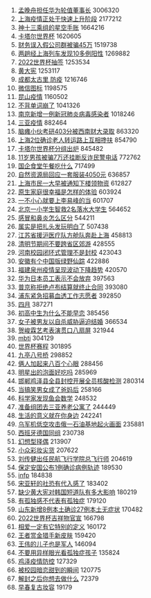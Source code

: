 1. [孟晚舟担任华为轮值董事长](https://s.weibo.com//weibo?q=%23%E5%AD%9F%E6%99%9A%E8%88%9F%E6%8B%85%E4%BB%BB%E5%8D%8E%E4%B8%BA%E8%BD%AE%E5%80%BC%E8%91%A3%E4%BA%8B%E9%95%BF%23&Refer=top) 3006320
2. [上海疫情正处于快速上升阶段](https://s.weibo.com//weibo?q=%23%E4%B8%8A%E6%B5%B7%E7%96%AB%E6%83%85%E6%AD%A3%E5%A4%84%E4%BA%8E%E5%BF%AB%E9%80%9F%E4%B8%8A%E5%8D%87%E9%98%B6%E6%AE%B5%23&Refer=top) 2177212
3. [神十三乘组的星空手账](https://s.weibo.com//weibo?q=%23%E7%A5%9E%E5%8D%81%E4%B8%89%E4%B9%98%E7%BB%84%E7%9A%84%E6%98%9F%E7%A9%BA%E6%89%8B%E8%B4%A6%23&Refer=top) 1664216
4. [卡塔尔世界杯](https://s.weibo.com//weibo?q=%23%E5%8D%A1%E5%A1%94%E5%B0%94%E4%B8%96%E7%95%8C%E6%9D%AF%23&Refer=top) 1620605
5. [财务误入假公司群被骗45万](https://s.weibo.com//weibo?q=%23%E8%B4%A2%E5%8A%A1%E8%AF%AF%E5%85%A5%E5%81%87%E5%85%AC%E5%8F%B8%E7%BE%A4%E8%A2%AB%E9%AA%9745%E4%B8%87%23&Refer=top) 1519738
6. [两趟经上海列车发现10多例阳性](https://s.weibo.com//weibo?q=%23%E4%B8%A4%E8%B6%9F%E7%BB%8F%E4%B8%8A%E6%B5%B7%E5%88%97%E8%BD%A6%E5%8F%91%E7%8E%B010%E5%A4%9A%E4%BE%8B%E9%98%B3%E6%80%A7%23&Refer=top) 1269882
7. [2022世界杯抽签](https://s.weibo.com//weibo?q=%232022%E4%B8%96%E7%95%8C%E6%9D%AF%E6%8A%BD%E7%AD%BE%23&Refer=top) 1253534
8. [黄大宪](https://s.weibo.com//weibo?q=%23%E9%BB%84%E5%A4%A7%E5%AE%AA%23&Refer=top) 1253117
9. [成都太古里 防疫](https://s.weibo.com//weibo?q=%E6%88%90%E9%83%BD%E5%A4%AA%E5%8F%A4%E9%87%8C%20%E9%98%B2%E7%96%AB&Refer=top) 1216746
10. [微信图标](https://s.weibo.com//weibo?q=%E5%BE%AE%E4%BF%A1%E5%9B%BE%E6%A0%87&Refer=top) 1198575
11. [昆山疫情](https://s.weibo.com//weibo?q=%23%E6%98%86%E5%B1%B1%E7%96%AB%E6%83%85%23&Refer=top) 1160502
12. [不背单词崩了](https://s.weibo.com//weibo?q=%E4%B8%8D%E8%83%8C%E5%8D%95%E8%AF%8D%E5%B4%A9%E4%BA%86&Refer=top) 1041326
13. [南京新增一例新冠肺炎病毒感染者](https://s.weibo.com//weibo?q=%23%E5%8D%97%E4%BA%AC%E6%96%B0%E5%A2%9E%E4%B8%80%E4%BE%8B%E6%96%B0%E5%86%A0%E8%82%BA%E7%82%8E%E7%97%85%E6%AF%92%E6%84%9F%E6%9F%93%E8%80%85%23&Refer=top) 1018246
14. [三亚疫情](https://s.weibo.com//weibo?q=%23%E4%B8%89%E4%BA%9A%E7%96%AB%E6%83%85%23&Refer=top) 882464
15. [脑瘫小伙考研403分被西南财大录取](https://s.weibo.com//weibo?q=%23%E8%84%91%E7%98%AB%E5%B0%8F%E4%BC%99%E8%80%83%E7%A0%94403%E5%88%86%E8%A2%AB%E8%A5%BF%E5%8D%97%E8%B4%A2%E5%A4%A7%E5%BD%95%E5%8F%96%23&Refer=top) 863320
16. [上海2位确诊老人转运路上互相搀扶](https://s.weibo.com//weibo?q=%23%E4%B8%8A%E6%B5%B72%E4%BD%8D%E7%A1%AE%E8%AF%8A%E8%80%81%E4%BA%BA%E8%BD%AC%E8%BF%90%E8%B7%AF%E4%B8%8A%E4%BA%92%E7%9B%B8%E6%90%80%E6%89%B6%23&Refer=top) 854790
17. [卡塔尔世界杯分组出炉](https://s.weibo.com//weibo?q=%E5%8D%A1%E5%A1%94%E5%B0%94%E4%B8%96%E7%95%8C%E6%9D%AF%E5%88%86%E7%BB%84%E5%87%BA%E7%82%89&Refer=top) 845482
18. [11岁男孩被骗7万还挂断反诈民警电话](https://s.weibo.com//weibo?q=%2311%E5%B2%81%E7%94%B7%E5%AD%A9%E8%A2%AB%E9%AA%977%E4%B8%87%E8%BF%98%E6%8C%82%E6%96%AD%E5%8F%8D%E8%AF%88%E6%B0%91%E8%AD%A6%E7%94%B5%E8%AF%9D%23&Refer=top) 772762
19. [国企食堂午餐吃什么](https://s.weibo.com//weibo?q=%23%E5%9B%BD%E4%BC%81%E9%A3%9F%E5%A0%82%E5%8D%88%E9%A4%90%E5%90%83%E4%BB%80%E4%B9%88%23&Refer=top) 717499
20. [自然资源局回应一套服装4050元](https://s.weibo.com//weibo?q=%23%E8%87%AA%E7%84%B6%E8%B5%84%E6%BA%90%E5%B1%80%E5%9B%9E%E5%BA%94%E4%B8%80%E5%A5%97%E6%9C%8D%E8%A3%854050%E5%85%83%23&Refer=top) 636857
21. [上海市民一大早被通知下楼领物资](https://s.weibo.com//weibo?q=%23%E4%B8%8A%E6%B5%B7%E5%B8%82%E6%B0%91%E4%B8%80%E5%A4%A7%E6%97%A9%E8%A2%AB%E9%80%9A%E7%9F%A5%E4%B8%8B%E6%A5%BC%E9%A2%86%E7%89%A9%E8%B5%84%23&Refer=top) 612827
22. [原生家庭很幸福是怎样的体验](https://s.weibo.com//weibo?q=%23%E5%8E%9F%E7%94%9F%E5%AE%B6%E5%BA%AD%E5%BE%88%E5%B9%B8%E7%A6%8F%E6%98%AF%E6%80%8E%E6%A0%B7%E7%9A%84%E4%BD%93%E9%AA%8C%23&Refer=top) 603924
23. [一不小心就要上李易峰的当](https://s.weibo.com//weibo?q=%23%E4%B8%80%E4%B8%8D%E5%B0%8F%E5%BF%83%E5%B0%B1%E8%A6%81%E4%B8%8A%E6%9D%8E%E6%98%93%E5%B3%B0%E7%9A%84%E5%BD%93%23&Refer=top) 601707
24. [北京一小学生智救2名落水大学生](https://s.weibo.com//weibo?q=%23%E5%8C%97%E4%BA%AC%E4%B8%80%E5%B0%8F%E5%AD%A6%E7%94%9F%E6%99%BA%E6%95%912%E5%90%8D%E8%90%BD%E6%B0%B4%E5%A4%A7%E5%AD%A6%E7%94%9F%23&Refer=top) 564652
25. [感冒和鼻炎怎么区分](https://s.weibo.com//weibo?q=%23%E6%84%9F%E5%86%92%E5%92%8C%E9%BC%BB%E7%82%8E%E6%80%8E%E4%B9%88%E5%8C%BA%E5%88%86%23&Refer=top) 544211
26. [属实是把扎头发玩明白了](https://s.weibo.com//weibo?q=%23%E5%B1%9E%E5%AE%9E%E6%98%AF%E6%8A%8A%E6%89%8E%E5%A4%B4%E5%8F%91%E7%8E%A9%E6%98%8E%E7%99%BD%E4%BA%86%23&Refer=top) 507438
27. [江苏省援沪医疗队方舱队奔赴上海](https://s.weibo.com//weibo?q=%23%E6%B1%9F%E8%8B%8F%E7%9C%81%E6%8F%B4%E6%B2%AA%E5%8C%BB%E7%96%97%E9%98%9F%E6%96%B9%E8%88%B1%E9%98%9F%E5%A5%94%E8%B5%B4%E4%B8%8A%E6%B5%B7%23&Refer=top) 458813
28. [清明节期间不要跨省区郊游](https://s.weibo.com//weibo?q=%23%E6%B8%85%E6%98%8E%E8%8A%82%E6%9C%9F%E9%97%B4%E4%B8%8D%E8%A6%81%E8%B7%A8%E7%9C%81%E5%8C%BA%E9%83%8A%E6%B8%B8%23&Refer=top) 428555
29. [河南校园闭环式管理不是封校](https://s.weibo.com//weibo?q=%23%E6%B2%B3%E5%8D%97%E6%A0%A1%E5%9B%AD%E9%97%AD%E7%8E%AF%E5%BC%8F%E7%AE%A1%E7%90%86%E4%B8%8D%E6%98%AF%E5%B0%81%E6%A0%A1%23&Refer=top) 423043
30. [安徽有个中国版绿野仙踪](https://s.weibo.com//weibo?q=%23%E5%AE%89%E5%BE%BD%E6%9C%89%E4%B8%AA%E4%B8%AD%E5%9B%BD%E7%89%88%E7%BB%BF%E9%87%8E%E4%BB%99%E8%B8%AA%23&Refer=top) 422886
31. [福建泉州疫情呈现波动下降趋势](https://s.weibo.com//weibo?q=%23%E7%A6%8F%E5%BB%BA%E6%B3%89%E5%B7%9E%E7%96%AB%E6%83%85%E5%91%88%E7%8E%B0%E6%B3%A2%E5%8A%A8%E4%B8%8B%E9%99%8D%E8%B6%8B%E5%8A%BF%23&Refer=top) 420570
32. [华为日本员工表示不会放弃](https://s.weibo.com//weibo?q=%23%E5%8D%8E%E4%B8%BA%E6%97%A5%E6%9C%AC%E5%91%98%E5%B7%A5%E8%A1%A8%E7%A4%BA%E4%B8%8D%E4%BC%9A%E6%94%BE%E5%BC%83%23&Refer=top) 397563
33. [普京称拒绝卢布结算就终止合同](https://s.weibo.com//weibo?q=%23%E6%99%AE%E4%BA%AC%E7%A7%B0%E6%8B%92%E7%BB%9D%E5%8D%A2%E5%B8%83%E7%BB%93%E7%AE%97%E5%B0%B1%E7%BB%88%E6%AD%A2%E5%90%88%E5%90%8C%23&Refer=top) 393080
34. [浦东紧急招募血透工作志愿者](https://s.weibo.com//weibo?q=%23%E6%B5%A6%E4%B8%9C%E7%B4%A7%E6%80%A5%E6%8B%9B%E5%8B%9F%E8%A1%80%E9%80%8F%E5%B7%A5%E4%BD%9C%E5%BF%97%E6%84%BF%E8%80%85%23&Refer=top) 392850
35. [四月](https://s.weibo.com//weibo?q=%23%E5%9B%9B%E6%9C%88%23&Refer=top) 387271
36. [初高中生为什么不能早恋](https://s.weibo.com//weibo?q=%23%E5%88%9D%E9%AB%98%E4%B8%AD%E7%94%9F%E4%B8%BA%E4%BB%80%E4%B9%88%E4%B8%8D%E8%83%BD%E6%97%A9%E6%81%8B%23&Refer=top) 385456
37. [女子被男友以自杀威胁逼迫结婚](https://s.weibo.com//weibo?q=%23%E5%A5%B3%E5%AD%90%E8%A2%AB%E7%94%B7%E5%8F%8B%E4%BB%A5%E8%87%AA%E6%9D%80%E5%A8%81%E8%83%81%E9%80%BC%E8%BF%AB%E7%BB%93%E5%A9%9A%23&Refer=top) 366534
38. [贺峻霖艺考表演贯口八扇屏](https://s.weibo.com//weibo?q=%23%E8%B4%BA%E5%B3%BB%E9%9C%96%E8%89%BA%E8%80%83%E8%A1%A8%E6%BC%94%E8%B4%AF%E5%8F%A3%E5%85%AB%E6%89%87%E5%B1%8F%23&Refer=top) 321944
39. [mbti](https://s.weibo.com//weibo?q=%23mbti%23&Refer=top) 304129
40. [世界杯赛程](https://s.weibo.com//weibo?q=%23%E4%B8%96%E7%95%8C%E6%9D%AF%E8%B5%9B%E7%A8%8B%23&Refer=top) 301895
41. [九亭八号桥](https://s.weibo.com//weibo?q=%E4%B9%9D%E4%BA%AD%E5%85%AB%E5%8F%B7%E6%A1%A5&Refer=top) 298852
42. [俩人加起来八百个心眼](https://s.weibo.com//weibo?q=%23%E4%BF%A9%E4%BA%BA%E5%8A%A0%E8%B5%B7%E6%9D%A5%E5%85%AB%E7%99%BE%E4%B8%AA%E5%BF%83%E7%9C%BC%23&Refer=top) 288456
43. [明星出的泡面好吃吗](https://s.weibo.com//weibo?q=%23%E6%98%8E%E6%98%9F%E5%87%BA%E7%9A%84%E6%B3%A1%E9%9D%A2%E5%A5%BD%E5%90%83%E5%90%97%23&Refer=top) 285969
44. [邯郸鸡泽县全县封控开展全员核酸检测](https://s.weibo.com//weibo?q=%23%E9%82%AF%E9%83%B8%E9%B8%A1%E6%B3%BD%E5%8E%BF%E5%85%A8%E5%8E%BF%E5%B0%81%E6%8E%A7%E5%BC%80%E5%B1%95%E5%85%A8%E5%91%98%E6%A0%B8%E9%85%B8%E6%A3%80%E6%B5%8B%23&Refer=top) 280314
45. [当搞笑男女成了爸妈后](https://s.weibo.com//weibo?q=%23%E5%BD%93%E6%90%9E%E7%AC%91%E7%94%B7%E5%A5%B3%E6%88%90%E4%BA%86%E7%88%B8%E5%A6%88%E5%90%8E%23&Refer=top) 258166
46. [科学家发现鱼会数学](https://s.weibo.com//weibo?q=%23%E7%A7%91%E5%AD%A6%E5%AE%B6%E5%8F%91%E7%8E%B0%E9%B1%BC%E4%BC%9A%E6%95%B0%E5%AD%A6%23&Refer=top) 248532
47. [准备组团去三亚养老公寓了](https://s.weibo.com//weibo?q=%23%E5%87%86%E5%A4%87%E7%BB%84%E5%9B%A2%E5%8E%BB%E4%B8%89%E4%BA%9A%E5%85%BB%E8%80%81%E5%85%AC%E5%AF%93%E4%BA%86%23&Refer=top) 244449
48. [生活的意义就在你身边](https://s.weibo.com//weibo?q=%23%E7%94%9F%E6%B4%BB%E7%9A%84%E6%84%8F%E4%B9%89%E5%B0%B1%E5%9C%A8%E4%BD%A0%E8%BA%AB%E8%BE%B9%23&Refer=top) 242241
49. [乌军机低空攻击俄一石油基地起火画面](https://s.weibo.com//weibo?q=%23%E4%B9%8C%E5%86%9B%E6%9C%BA%E4%BD%8E%E7%A9%BA%E6%94%BB%E5%87%BB%E4%BF%84%E4%B8%80%E7%9F%B3%E6%B2%B9%E5%9F%BA%E5%9C%B0%E8%B5%B7%E7%81%AB%E7%94%BB%E9%9D%A2%23&Refer=top) 235881
50. [西班牙德国同组](https://s.weibo.com//weibo?q=%23%E8%A5%BF%E7%8F%AD%E7%89%99%E5%BE%B7%E5%9B%BD%E5%90%8C%E7%BB%84%23&Refer=top) 230738
51. [幻想型择偶](https://s.weibo.com//weibo?q=%23%E5%B9%BB%E6%83%B3%E5%9E%8B%E6%8B%A9%E5%81%B6%23&Refer=top) 213907
52. [小众彩妆尖货](https://s.weibo.com//weibo?q=%E5%B0%8F%E4%BC%97%E5%BD%A9%E5%A6%86%E5%B0%96%E8%B4%A7&Refer=top) 207622
53. [刘传健出任民航飞行学院总飞行师](https://s.weibo.com//weibo?q=%23%E5%88%98%E4%BC%A0%E5%81%A5%E5%87%BA%E4%BB%BB%E6%B0%91%E8%88%AA%E9%A3%9E%E8%A1%8C%E5%AD%A6%E9%99%A2%E6%80%BB%E9%A3%9E%E8%A1%8C%E5%B8%88%23&Refer=top) 204619
54. [保定安国公布1例确诊病例轨迹](https://s.weibo.com//weibo?q=%23%E4%BF%9D%E5%AE%9A%E5%AE%89%E5%9B%BD%E5%85%AC%E5%B8%831%E4%BE%8B%E7%A1%AE%E8%AF%8A%E7%97%85%E4%BE%8B%E8%BD%A8%E8%BF%B9%23&Refer=top) 189530
55. [infp](https://s.weibo.com//weibo?q=infp&Refer=top) 184838
56. [宋亚轩的社恐有代入感了](https://s.weibo.com//weibo?q=%23%E5%AE%8B%E4%BA%9A%E8%BD%A9%E7%9A%84%E7%A4%BE%E6%81%90%E6%9C%89%E4%BB%A3%E5%85%A5%E6%84%9F%E4%BA%86%23&Refer=top) 183402
57. [缺少黄大宪对韩国短道队有多大影响](https://s.weibo.com//weibo?q=%23%E7%BC%BA%E5%B0%91%E9%BB%84%E5%A4%A7%E5%AE%AA%E5%AF%B9%E9%9F%A9%E5%9B%BD%E7%9F%AD%E9%81%93%E9%98%9F%E6%9C%89%E5%A4%9A%E5%A4%A7%E5%BD%B1%E5%93%8D%23&Refer=top) 180219
58. [有孤独感不代表有孤独症](https://s.weibo.com//weibo?q=%23%E6%9C%89%E5%AD%A4%E7%8B%AC%E6%84%9F%E4%B8%8D%E4%BB%A3%E8%A1%A8%E6%9C%89%E5%AD%A4%E7%8B%AC%E7%97%87%23&Refer=top) 179120
59. [山东新增8例本土确诊27例本土无症状](https://s.weibo.com//weibo?q=%23%E5%B1%B1%E4%B8%9C%E6%96%B0%E5%A2%9E8%E4%BE%8B%E6%9C%AC%E5%9C%9F%E7%A1%AE%E8%AF%8A27%E4%BE%8B%E6%9C%AC%E5%9C%9F%E6%97%A0%E7%97%87%E7%8A%B6%23&Refer=top) 170482
60. [2022世界杯吉祥物官宣](https://s.weibo.com//weibo?q=%232022%E4%B8%96%E7%95%8C%E6%9D%AF%E5%90%89%E7%A5%A5%E7%89%A9%E5%AE%98%E5%AE%A3%23&Refer=top) 166798
61. [相爱一定有它特别的定义](https://s.weibo.com//weibo?q=%23%E7%9B%B8%E7%88%B1%E4%B8%80%E5%AE%9A%E6%9C%89%E5%AE%83%E7%89%B9%E5%88%AB%E7%9A%84%E5%AE%9A%E4%B9%89%23&Refer=top) 160172
62. [王者赏金猎手新皮肤](https://s.weibo.com//weibo?q=%23%E7%8E%8B%E8%80%85%E8%B5%8F%E9%87%91%E7%8C%8E%E6%89%8B%E6%96%B0%E7%9A%AE%E8%82%A4%23&Refer=top) 159420
63. [王伟的儿子也是军人](https://s.weibo.com//weibo?q=%23%E7%8E%8B%E4%BC%9F%E7%9A%84%E5%84%BF%E5%AD%90%E4%B9%9F%E6%98%AF%E5%86%9B%E4%BA%BA%23&Refer=top) 146094
64. [不要用异样眼光看孤独症孩子](https://s.weibo.com//weibo?q=%23%E4%B8%8D%E8%A6%81%E7%94%A8%E5%BC%82%E6%A0%B7%E7%9C%BC%E5%85%89%E7%9C%8B%E5%AD%A4%E7%8B%AC%E7%97%87%E5%AD%A9%E5%AD%90%23&Refer=top) 135824
65. [鸡泽疫情防控](https://s.weibo.com//weibo?q=%E9%B8%A1%E6%B3%BD%E7%96%AB%E6%83%85%E9%98%B2%E6%8E%A7&Refer=top) 127329
66. [被校园暗恋甜到的瞬间](https://s.weibo.com//weibo?q=%23%E8%A2%AB%E6%A0%A1%E5%9B%AD%E6%9A%97%E6%81%8B%E7%94%9C%E5%88%B0%E7%9A%84%E7%9E%AC%E9%97%B4%23&Refer=top) 120775
67. [解封之后你想去做什么](https://s.weibo.com//weibo?q=%23%E8%A7%A3%E5%B0%81%E4%B9%8B%E5%90%8E%E4%BD%A0%E6%83%B3%E5%8E%BB%E5%81%9A%E4%BB%80%E4%B9%88%23&Refer=top) 72379
68. [早春复古妆容](https://s.weibo.com//weibo?q=%23%E6%97%A9%E6%98%A5%E5%A4%8D%E5%8F%A4%E5%A6%86%E5%AE%B9%23&Refer=top) 19179
